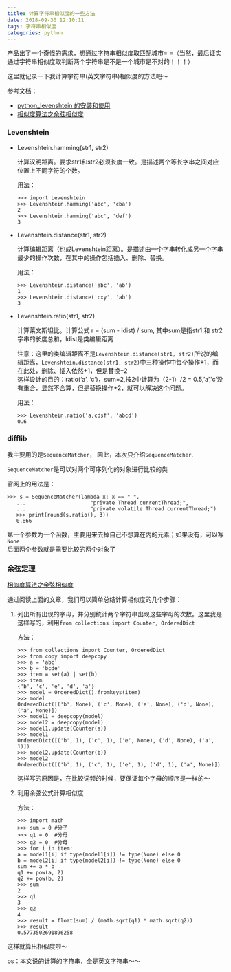 ```yaml
---
title: 计算字符串相似度的一些方法
date: 2018-09-30 12:10:11
tags: 字符串相似度
categories: python
---
```



产品出了一个奇怪的需求，想通过字符串相似度取匹配城市= =（当然，最后证实通过字符串相似度取判断两个字符串是不是一个城市是不对的！！！）

这里就记录一下我计算字符串\(英文字符串\)相似度的方法吧～

<!--more-->

参考文档：

- [python\_levenshtein 的安装和使用](https://www.jianshu.com/p/06370a33e1ee)
- [相似度算法之余弦相似度](https://blog.csdn.net/zz_dd_yy/article/details/51926305)

### **Levenshtein**

- Levenshtein.hamming\(str1, str2\)

  计算汉明距离。要求str1和str2必须长度一致。是描述两个等长字串之间对应位置上不同字符的个数。

  用法：

  ```shell
  >>> import Levenshtein     
  >>> Levenshtein.hamming('abc', 'cba')
  2
  >>> Levenshtein.hamming('abc', 'def')
  3
  ```

- Levenshtein.distance\(str1, str2\)

  计算编辑距离（也成Levenshtein距离）。是描述由一个字串转化成另一个字串最少的操作次数，在其中的操作包括插入、删除、替换。

  用法：

  ```shell
  >>> Levenshtein.distance('abc', 'ab')
  1
  >>> Levenshtein.distance('cxy', 'ab')
  3
  ```

- Levenshtein.ratio\(str1, str2\)

  计算莱文斯坦比。计算公式 r = \(sum \- ldist\) / sum, 其中sum是指str1 和 str2 字串的长度总和，ldist是类编辑距离

  注意：这里的类编辑距离不是`Levenshtein.distance(str1, str2)`所说的编辑距离，`Levenshtein.distance(str1, str2)`中三种操作中每个操作+1，而在此处，删除、插入依然+1，但是替换+2  
  这样设计的目的：ratio\(‘a’, ‘c’\)，sum=2,按2中计算为（2-1）/2 = 0.5,’a’,'c’没有重合，显然不合算，但是替换操作+2，就可以解决这个问题。

  用法：

  ```shell
  >>> Levenshtein.ratio('a,cdsf', 'abcd')		      
  0.6
  ```

### **difflib**

我主要用的是`SequenceMatcher`， 因此，本次只介绍`SequenceMatcher`.

`SequenceMatcher`是可以对两个可序列化的对象进行比较的类

官网上的用法是：

```shell
>>> s = SequenceMatcher(lambda x: x == " ",
   ...                     "private Thread currentThread;",
   ...                     "private volatile Thread currentThread;")
   >>> print(round(s.ratio(), 3))
   0.866
```

第一个参数为一个函数，主要用来去掉自己不想算在内的元素；如果没有，可以写`None`  
后面两个参数就是需要比较的两个对象了

### **余弦定理**

[相似度算法之余弦相似度](https://blog.csdn.net/zz_dd_yy/article/details/51926305)

通过阅读上面的文章，我们可以简单总结计算相似度的几个步骤：

1.  列出所有出现的字母，并分别统计两个字符串出现这些字母的次数。这里我是这样写的，利用`from collections import Counter, OrderedDict`

    方法：

    ```shell
    >>> from collections import Counter, OrderedDict
    >>> from copy import deepcopy
    >>> a = 'abc'
    >>> b = 'bcde'
    >>> item = set(a) | set(b)
    >>> item
    {'b', 'c', 'e', 'd', 'a'}
    >>> model = OrderedDict().fromkeys(item)
    >>> model
    OrderedDict([('b', None), ('c', None), ('e', None), ('d', None), ('a', None)])
    >>> model1 = deepcopy(model)
    >>> model2 = deepcopy(model)
    >>> model1.update(Counter(a))
    >>> model1
    OrderedDict([('b', 1), ('c', 1), ('e', None), ('d', None), ('a', 1)])
    >>> model2.update(Counter(b))
    >>> model2
    OrderedDict([('b', 1), ('c', 1), ('e', 1), ('d', 1), ('a', None)])
    ```

    这样写的原因是，在比较词频的时候，要保证每个字母的顺序是一样的～

2.  利用余弦公式计算相似度

    方法：

    ```shell
    >>> import math
    >>> sum = 0	#分子
    >>> q1 = 0	#分母
    >>> q2 = 0	#分母
    >>> for i in item:
	a = model1[i] if type(model1[i]) != type(None) else 0
	b = model2[i] if type(model2[i]) != type(None) else 0
	sum += a * b
	q1 += pow(a, 2)
	q2 += pow(b, 2)
    >>> sum
    2
    >>> q1
    3
    >>> q2
    4
    >>> result = float(sum) / (math.sqrt(q1) * math.sqrt(q2))
    >>> result
    0.5773502691896258
    ```

这样就算出相似度啦～

ps：本文说的计算的字符串，全是英文字符串～～
